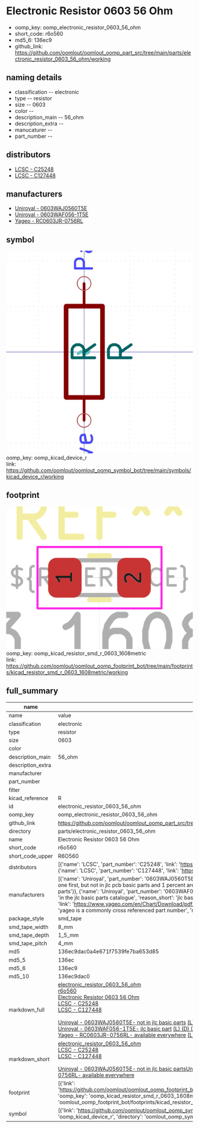 # Electronic Resistor 0603 56 Ohm

  
* oomp_key: oomp_electronic_resistor_0603_56_ohm 
* short_code: r6o560
* md5_6: 136ec9  
* github_link: https://github.com/oomlout/oomlout_oomp_part_src/tree/main/parts/electronic_resistor_0603_56_ohm/working  
## naming details
* classification -- electronic
* type -- resistor
* size -- 0603
* color -- 
* description_main -- 56_ohm
* description_extra -- 
* manucaturer -- 
* part_number -- 

## distributors
* [LCSC - C25248](https://lcsc.com/product-detail/C25248.html)  
* [LCSC - C127448](https://lcsc.com/product-detail/C127448.html)  

## manufacturers
* [Uniroyal - 0603WAJ0560T5E]()  
* [Uniroyal - 0603WAF056-1T5E]()  
* [Yageo - RC0603JR-0756RL](https://www.yageo.com/en/Chart/Download/pdf/RC0603JR-0756RL)  

## symbol

![](symbol/0/working/working_600.png)  
oomp_key: oomp_kicad_device_r  
link: https://github.com/oomlout/oomlout_oomp_symbol_bot/tree/main/symbols/kicad_device_r/working  

## footprint

![](footprint/0/working/working_600.png)  
oomp_key: oomp_kicad_resistor_smd_r_0603_1608metric  
link: https://github.com/oomlout/oomlout_oomp_footprint_bot/tree/main/footprints/kicad_resistor_smd_r_0603_1608metric/working  

## full_summary
| name | value | 
| --- | --- | 
| name | value | 
| classification | electronic | 
| type | resistor | 
| size | 0603 | 
| color |  | 
| description_main | 56_ohm | 
| description_extra |  | 
| manufacturer |  | 
| part_number |  | 
| filter |  | 
| kicad_reference | R | 
| id | electronic_resistor_0603_56_ohm | 
| oomp_key | oomp_electronic_resistor_0603_56_ohm | 
| github_link | https://github.com/oomlout/oomlout_oomp_part_src/tree/main/parts/electronic_resistor_0603_56_ohm/working | 
| directory | parts/electronic_resistor_0603_56_ohm | 
| name | Electronic Resistor 0603 56 Ohm | 
| short_code | r6o560 | 
| short_code_upper | R6O560 | 
| distributors | [{'name': 'LCSC', 'part_number': 'C25248', 'link': 'https://lcsc.com/product-detail/C25248.html', 'id': 'distributor_lcsc'}, {'name': 'LCSC', 'part_number': 'C127448', 'link': 'https://lcsc.com/product-detail/C127448.html', 'id': 'distributor_lcsc'}] | 
| manufacturers | [{'name': 'Uniroyal', 'part_number': '0603WAJ0560T5E', 'link': '', 'id': 'manufacturer_uniroyal', 'note': {'reason': 'did this one first, but not in jlc pcb basic parts and 1 percent are and they are the same price', 'reason_short': 'not in jlc basic parts'}}, {'name': 'Uniroyal', 'part_number': '0603WAF056-1T5E', 'link': '', 'id': 'manufacturer_uniroyal', 'note': {'reason': 'in the jlc basic parts catalogue', 'reason_short': 'jlc basic part'}}, {'name': 'Yageo', 'part_number': 'RC0603JR-0756RL', 'link': 'https://www.yageo.com/en/Chart/Download/pdf/RC0603JR-0756RL', 'id': 'manufacturer_yageo', 'note': {'reason': 'yageo is a commonly cross referenced part number', 'reason_short': 'available everywhere'}}] | 
| package_style | smd_tape | 
| smd_tape_width | 8_mm | 
| smd_tape_depth | 1_5_mm | 
| smd_tape_pitch | 4_mm | 
| md5 | 136ec9dac0a4e671f7539fe7ba653d85 | 
| md5_5 | 136ec | 
| md5_6 | 136ec9 | 
| md5_10 | 136ec9dac0 | 
| markdown_full | [electronic_resistor_0603_56_ohm](https://github.com/oomlout/oomlout_oomp_part_src/tree/main/parts/electronic_resistor_0603_56_ohm/working)<br>[r6o560](https://github.com/oomlout/oomlout_oomp_part_src/tree/main/parts/electronic_resistor_0603_56_ohm/working)<br>[Electronic Resistor 0603 56 Ohm](https://github.com/oomlout/oomlout_oomp_part_src/tree/main/parts/electronic_resistor_0603_56_ohm/working)<br>[LCSC - C25248<br>](https://lcsc.com/product-detail/C25248.html)[LCSC - C127448<br>](https://lcsc.com/product-detail/C127448.html)<br>[Uniroyal - 0603WAJ0560T5E- not in jlc basic parts]() [(L)  ](https://www.lcsc.com/search?q=0603WAJ0560T5E)[(D)  ](https://www.digikey.com/en/products?keywords=0603WAJ0560T5E)[(M)  ](https://www.mouser.com/Search/Refine?Keyword=0603WAJ0560T5E)[(N)  ](https://www.newark.com/search?st=0603WAJ0560T5E)[(SZ)  ](https://so.szlcsc.com/global.html?k=0603WAJ0560T5E)<br>[Uniroyal - 0603WAF056-1T5E- jlc basic part]() [(L)  ](https://www.lcsc.com/search?q=0603WAF056-1T5E)[(D)  ](https://www.digikey.com/en/products?keywords=0603WAF056-1T5E)[(M)  ](https://www.mouser.com/Search/Refine?Keyword=0603WAF056-1T5E)[(N)  ](https://www.newark.com/search?st=0603WAF056-1T5E)[(SZ)  ](https://so.szlcsc.com/global.html?k=0603WAF056-1T5E)<br>[Yageo - RC0603JR-0756RL- available everywhere](https://www.yageo.com/en/Chart/Download/pdf/RC0603JR-0756RL) [(L)  ](https://www.lcsc.com/search?q=RC0603JR-0756RL)[(D)  ](https://www.digikey.com/en/products?keywords=RC0603JR-0756RL)[(M)  ](https://www.mouser.com/Search/Refine?Keyword=RC0603JR-0756RL)[(N)  ](https://www.newark.com/search?st=RC0603JR-0756RL)[(SZ)  ](https://so.szlcsc.com/global.html?k=RC0603JR-0756RL)<br> | 
| markdown_short | [electronic_resistor_0603_56_ohm](https://github.com/oomlout/oomlout_oomp_part_src/tree/main/parts/electronic_resistor_0603_56_ohm/working)<br>[LCSC - C25248<br>](https://lcsc.com/product-detail/C25248.html)[LCSC - C127448<br>](https://lcsc.com/product-detail/C127448.html)<br>[Uniroyal - 0603WAJ0560T5E- not in jlc basic parts]()[Uniroyal - 0603WAF056-1T5E- jlc basic part]()[Yageo - RC0603JR-0756RL- available everywhere](https://www.yageo.com/en/Chart/Download/pdf/RC0603JR-0756RL) | 
| footprint | [{'link': 'https://github.com/oomlout/oomlout_oomp_footprint_bot/tree/main/foootprntss/kicad_resistor_smd_r_0603_1608metric', 'oomp_key': 'oomp_kicad_resistor_smd_r_0603_1608metric', 'directory': 'oomlout_oomp_footprint_bot/footprints/kicad_resistor_smd_r_0603_1608metric//working/working.kicad_mod'}] | 
| symbol | [{'link': 'https://github.com/oomlout/oomlout_oomp_symbol_bot/tree/main/symbols/kicad_device_r', 'oomp_key': 'oomp_kicad_device_r', 'directory': 'oomlout_oomp_symbol_bot/symbols/kicad_device_r//working/working.kicad_sym'}] | 
